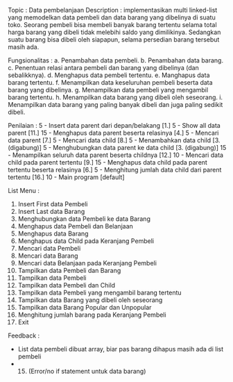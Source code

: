 Topic : Data pembelanjaan
Description : implementasikan multi linked-list yang memodelkan data pembeli dan data barang yang dibelinya di suatu toko. Seorang pembeli bisa membeli banyak barang tertentu selama total harga barang yang dibeli tidak melebihi saldo yang dimilikinya. Sedangkan suatu barang bisa dibeli oleh siapapun, selama persedian barang tersebut masih ada.

Fungsionalitas :
a. Penambahan data pembeli.
b. Penambahan data barang.
c. Penentuan relasi antara pembeli dan barang yang dibelinya (dan sebalikknya).
d. Menghapus data pembeli tertentu.
e. Manghapus data barang tertentu.
f. Menampilkan data keseluruhan pembeli beserta data barang yang dibelinya.
g. Menampilkan data pembeli yang mengambil barang tertentu.
h. Menampilkan data barang yang dibeli oleh seseorang.
i. Menampilkan data barang yang paling banyak dibeli dan juga paling sedikit dibeli.

Penilaian :
5  - Insert data parent dari depan/belakang [1.]
5  - Show all data parent [11.]
15 - Menghapus data parent beserta relasinya [4.]
5  - Mencari data parent [7.]
5  - Mencari data child [8.]
5  - Menambahkan data child [3. (digabung)] 
5  - Menghubungkan data parent ke data child [3. (digabung)] 
15 - Menampilkan seluruh data parent beserta childnya [12.]
10 - Mencari data child pada parent tertentu [9.]
15 - Menghapus data child pada parent tertentu beserta relasinya [6.]
5  - Menghitung jumlah data child dari parent tertentu [16.]
10 - Main program [default]

List Menu :
 1.  Insert First data Pembeli
 2.  Insert Last data Barang
 3.  Menghubungkan data Pembeli ke data Barang
 4.  Menghapus data Pembeli dan Belanjaan
 5.  Menghapus data Barang
 6.  Menghapus data Child pada Keranjang Pembeli
 7.  Mencari data Pembeli
 8.  Mencari data Barang
 9.  Mencari data Belanjaan pada Keranjang Pembeli
 10. Tampilkan data Pembeli dan Barang
 11. Tampilkan data Pembeli
 12. Tampilkan data Pembeli dan Child
 13. Tampilkan data Pembeli yang mengambil barang tertentu
 14. Tampilkan data Barang yang dibeli oleh seseorang
 15. Tampilkan data Barang Popular dan Unpopular
 16. Menghitung jumlah barang pada Keranjang Pembeli
 0.  Exit

Feedback :
- List data pembeli dibuat array, biar pas barang dihapus masih ada di list pembeli
- 15. (Error/no if statement untuk data barang)
